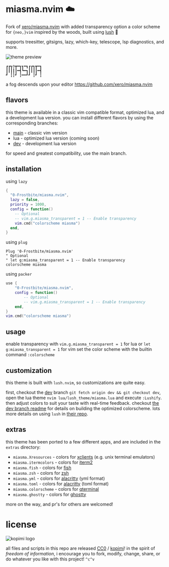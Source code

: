 # miasma.nvim ☁️

Fork of [xero/miasma.nvim](https://github.com/xero/miasma.nvim) with added transparency option
a color scheme for `{neo,}vim` inspired by the woods, built using [lush](https://github.com/rktjmp/lush.nvim) 👄

supports treesitter, gitsigns, lazy, which-key, telescope, lsp diagnostics, and more.

![theme preview](https://raw.githubusercontent.com/xero/miasma.nvim/main/preview.png)
```
┏┏┓o┳━┓┓━┓┏┏┓┳━┓
┃┃┃┃┃━┫┗━┓┃┃┃┃━┫
┛ ┇┇┛ ┇━━┛┛ ┇┛ ┇
```
a fog descends upon your editor
https://github.com/xero/miasma.nvim

## flavors

this theme is available in a classic vim compatible format, optimized lua, and a development lua version. you can install different flavors by using the corresponding branches:

* [main](https://github.com/xero/miasma.nvim/tree/main) - classic vim version
* lua - optimized lua version (coming soon)
* [dev](https://github.com/xero/miasma.nvim/tree/dev) - development lua version

for speed and greatest compatibility, use the main branch.

## installation

using `lazy`

```lua
{
  "0-Frostbite/miasma.nvim",
  lazy = false,
  priority = 1000,
  config = function()
    -- Optional
    -- vim.g.miasma_transparent = 1 -- Enable transparency
    vim.cmd("colorscheme miasma")
  end,
}
```

using `plug`

```vim
Plug '0-Frostbite/miasma.nvim'
" Optional
" let g:miasma_transparent = 1 -- Enable transparency
colorscheme miasma
```

using `packer`

```lua
use {
    "0-Frostbite/miasma.nvim",
    config = function()
        -- Optional
        -- vim.g.miasma_transparent = 1 -- Enable transparency
    end,
}
vim.cmd("colorscheme miasma")
```

## usage

enable transparency with `vim.g.miasma_transparent = 1` for lua or `let g:miasma_transparent = 1` for vim 
set the color scheme with the builtin command `:colorscheme`

## customization

this theme is built with `lush.nvim`, so customizations are quite easy.

first, checkout the [dev](https://github.com/xero/miasma.nvim/tree/dev) branch `git fetch origin dev && git checkout dev`, open the lua theme `nvim lua/lush_theme/miasma.lua` and execute `:Lushify`. then adjust colors to suit your taste with real-time feedback. checkout [the dev branch readme](https://github.com/xero/miasma.nvim/blob/dev/README.md) for details on building the optimized colorscheme. lots more details on using `lush` in [their repo](https://github.com/rktjmp/lush.nvim).

## extras

this theme has been ported to a few different apps, and are included in the `extras` directory:

* `miasma.Xresources` - colors for [xclients](https://wiki.archlinux.org/title/x_resources) (e.g. unix terminal emulators)
* `miasma.itermcolors` - colors for [iterm2](https://iterm2.com)
* `miasma.fish` - colors for [fish](https://fishshell.com/)
* `miasma.zsh` - colors for [zsh](https://zsh.org)
* `miasma.yml` - colors for [alacritty](https://alacritty.org) (yml format)
* `miasma.toml` - colors for [alacritty](https://alacritty.org) (toml format)
* `miasma.colorscheme` - colors for [qterminal](https://github.com/lxqt/qterminal)
* `miasma.ghostty` - colors for [ghostty](https://ghostty.org/)

more on the way, and pr's for others are welcomed!

# license

![kopimi logo](https://gist.githubusercontent.com/xero/cbcd5c38b695004c848b73e5c1c0c779/raw/6b32899b0af238b17383d7a878a69a076139e72d/kopimi-sm.png)

all files and scripts in this repo are released [CC0](https://creativecommons.org/publicdomain/zero/1.0/) / [kopimi](https://kopimi.com)! in the spirit of _freedom of information_, i encourage you to fork, modify, change, share, or do whatever you like with this project! `^c^v`
